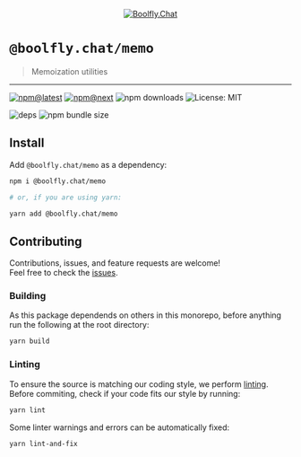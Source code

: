 <!--header-->

<p align="center">
  <a href="https://subscription.boolfly.com/" title="Boolfly.Chat">
    <img src="https://github.com/boolfly/Boolfly.Chat.Artwork/raw/master/Logos/2020/png/logo-horizontal-red.png" alt="Boolfly.Chat" />
  </a>
</p>

# `@boolfly.chat/memo`

> Memoization utilities

---

[![npm@latest](https://img.shields.io/npm/v/@boolfly.chat/memo/latest?style=flat-square)](https://www.npmjs.com/package/@boolfly.chat/memo/v/latest) [![npm@next](https://img.shields.io/npm/v/@boolfly.chat/memo/next?style=flat-square)](https://www.npmjs.com/package/@boolfly.chat/memo/v/next) ![npm downloads](https://img.shields.io/npm/dw/@boolfly.chat/memo?style=flat-square) ![License: MIT](https://img.shields.io/npm/l/@boolfly.chat/memo?style=flat-square)

![deps](https://img.shields.io/librariesio/release/npm/@boolfly.chat/memo?style=flat-square) ![npm bundle size](https://img.shields.io/bundlephobia/min/@boolfly.chat/memo?style=flat-square)

<!--/header-->

## Install

<!--install-->

Add `@boolfly.chat/memo` as a dependency:

```sh
npm i @boolfly.chat/memo

# or, if you are using yarn:

yarn add @boolfly.chat/memo
```

<!--/install-->

## Contributing

<!--contributing(msg)-->

Contributions, issues, and feature requests are welcome!<br />
Feel free to check the [issues](https://github.com/boolfly/fuselage/issues).

<!--/contributing(msg)-->

### Building

As this package dependends on others in this monorepo, before anything run the following at the root directory:

<!--yarn(build)-->

```sh
yarn build
```

<!--/yarn(build)-->

### Linting

To ensure the source is matching our coding style, we perform [linting](<https://en.wikipedia.org/wiki/Lint_(software)>).
Before commiting, check if your code fits our style by running:

<!--yarn(lint)-->

```sh
yarn lint
```

<!--/yarn(lint)-->

Some linter warnings and errors can be automatically fixed:

<!--yarn(lint-and-fix)-->

```sh
yarn lint-and-fix
```

<!--/yarn(lint-and-fix)-->
